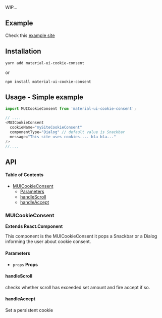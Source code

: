 WIP...

## Example

Check this [example site](https://material-ui-cookie-consent.origen.studio)

## Installation

```
yarn add material-ui-cookie-consent
```
or
````
npm install material-ui-cookie-consent
````
## Usage - Simple example
````js
import MUICookieConsent from 'material-ui-cookie-consent';

// ....
<MUICookieConsent 
  cookieName="mySiteCookieConsent"
  componentType="Dialog" // default value is Snackbar
  message="This site uses cookies.... bla bla..."
/>
//....

````

## API

<!-- Generated by documentation.js. Update this documentation by updating the source code. -->

#### Table of Contents

-   [MUICookieConsent](#muicookieconsent)
    -   [Parameters](#parameters)
    -   [handleScroll](#handlescroll)
    -   [handleAccept](#handleaccept)

### MUICookieConsent

**Extends React.Component**

This component is the MUICookieConsent it pops a Snackbar or a Dialog informing the user about cookie consent.

#### Parameters

-   `props` **Props** 

#### handleScroll

checks whether scroll has exceeded set amount and fire accept if so.

#### handleAccept

Set a persistent cookie
